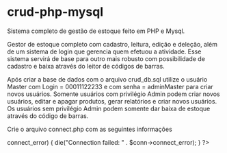 # crud-php-mysql
Sistema completo de gestão de estoque feito em PHP e Mysql.

Gestor de estoque completo com cadastro, leitura, edição e deleção, além de um sistema de login que gerencia quem efetuou a atividade.
Esse sistema servirá de base para outro mais robusto com possibilidade de cadastro e baixa através do leitor de códigos de barras.

Após criar a base de dados com o arquivo crud_db.sql utilize o usuário Master com Login = 00011122233 e com senha = adminMaster para criar novos usuários. Somente usuários com privilégio Admin podem criar novos usuários, editar e apagar produtos, gerar relatórios e criar novos usuários. Os usuários sem privilégio Admin podem somente dar baixa de estoque através do código de barras.

Crie o arquivo connect.php com as seguintes informações
<?php
$servername = "localhost";
$username = "yourUserName";
$password = "yourPassword";
$db = "yourDataBase";

// Create connection
$conn = new mysqli($servername, $username, $password, $db);
// Check connection
if ($conn->connect_error) {
  die("Connection failed: " . $conn->connect_error);
}
?>